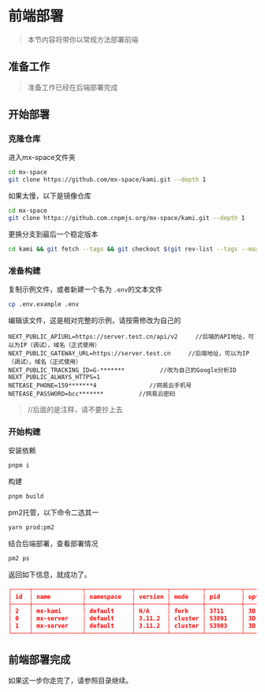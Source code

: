 # 前端部署

> 本节内容将带你以常规方法部署前端



## 准备工作

> 准备工作已经在后端部署完成

## 开始部署

### 克隆仓库

进入mx-space文件夹

```bash
cd mx-space
git clone https://github.com/mx-space/kami.git --depth 1
```

如果太慢，以下是镜像仓库

```bash
cd mx-space
git clone https://github.com.cnpmjs.org/mx-space/kami.git --depth 1
```

更换分支到最后一个稳定版本

```bash
cd kami && git fetch --tags && git checkout $(git rev-list --tags --max-count=1) && cd ..
```

### 准备构建

复制示例文件，或者新建一个名为 `.env`的文本文件

```bash
cp .env.example .env
```

编辑该文件，这是相对完整的示例，请按需修改为自己的

```text
NEXT_PUBLIC_APIURL=https://server.test.cn/api/v2     //后端的API地址，可以为IP（调试），域名（正式使用）
NEXT_PUBLIC_GATEWAY_URL=https://server.test.cn     //后端地址，可以为IP（调试），域名（正式使用）
NEXT_PUBLIC_TRACKING_ID=G-*******          //改为自己的Google分析ID
NEXT_PUBLIC_ALWAYS_HTTPS=1
NETEASE_PHONE=159*******4               //网易云手机号
NETEASE_PASSWORD=bcc*******          //网易云密码
```

> //后面的是注释，请不要抄上去

### 开始构建

安装依赖

```bash
pnpm i
```

构建

```bash
pnpm build
```

pm2托管，以下命令二选其一

```bash
yarn prod:pm2
```

结合后端部署，查看部署情况

```bash
pm2 ps
```

返回如下信息，就成功了。

```json
┌─────┬──────────────┬─────────────┬─────────┬─────────┬──────────┬────────┬──────┬───────────┬
│ id  │ name         │ namespace   │ version │ mode    │ pid      │ uptime │ ↺    │ status    │
├─────┼──────────────┼─────────────┼─────────┼─────────┼──────────┼────────┼──────┼───────────┼
│ 2   │ mx-kami      │ default     │ N/A     │ fork    │ 3711     │ 3D     │ 0    │ online    │
│ 0   │ mx-server    │ default     │ 3.11.2  │ cluster │ 53891    │ 3D     │ 1    │ online    │
│ 1   │ mx-server    │ default     │ 3.11.2  │ cluster │ 53903    │ 3D     │ 1    │ online    │
└─────┴──────────────┴─────────────┴─────────┴─────────┴──────────┴────────┴──────┴───────────┴
```

## 前端部署完成

如果这一步你走完了，请参照目录继续。
